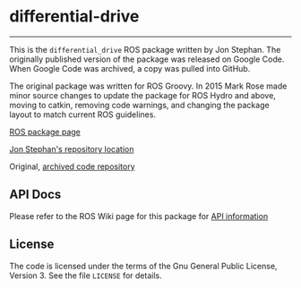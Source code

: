# differential-drive
---

This is the `differential_drive` ROS package written by Jon Stephan.
The originally published version of the package was released on
Google Code. When Google Code was archived, a copy was pulled into
GitHub.

The original package was written for ROS Groovy. In 2015 Mark Rose
made minor source changes to update the package for ROS Hydro and above,
moving to catkin, removing code warnings,
and changing the package layout to match current ROS guidelines.

[ROS package page](http://wiki.ros.org/differential_drive)

[Jon Stephan's repository location](https://github.com/jfstepha/differential-drive)

Original, [archived code repository](https://code.google.com/p/differential-drive/)

## API Docs

Please refer to the ROS Wiki page for this package for [API information](http://wiki.ros.org/differential_drive.)

## License

The code is licensed under the terms of the Gnu General Public
License, Version 3. See the file `LICENSE` for details.


